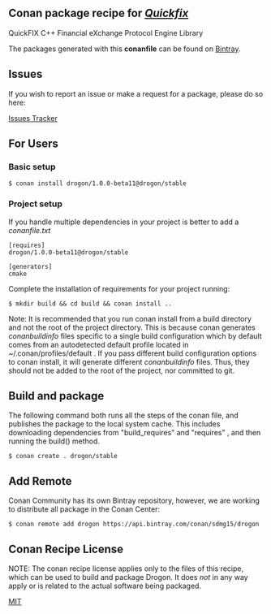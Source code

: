 ## Conan package recipe for [*Quickfix*](https://github.com/quickfix/quickfix)
QuickFIX C++ Financial eXchange Protocol Engine Library

The packages generated with this **conanfile** can be found on [Bintray](https://bintray.com/sdmg15/drogon/drogon%3Adrogon/1.0.0-beta11%3Astable).


## Issues

If you wish to report an issue or make a request for a package, please do so here:

[Issues Tracker](https://github.com/sdmg15/quickfix-conan/issues)


## For Users

### Basic setup

    $ conan install drogon/1.0.0-beta11@drogon/stable 

### Project setup

If you handle multiple dependencies in your project is better to add a *conanfile.txt*

    [requires]
    drogon/1.0.0-beta11@drogon/stable 

    [generators]
    cmake

Complete the installation of requirements for your project running:

    $ mkdir build && cd build && conan install ..

Note: It is recommended that you run conan install from a build directory and not the root of the project directory.  This is because conan generates *conanbuildinfo* files specific to a single build configuration which by default comes from an autodetected default profile located in ~/.conan/profiles/default .  If you pass different build configuration options to conan install, it will generate different *conanbuildinfo* files.  Thus, they should not be added to the root of the project, nor committed to git.


## Build and package

The following command both runs all the steps of the conan file, and publishes the package to the local system cache.  This includes downloading dependencies from "build_requires" and "requires" , and then running the build() method.

    $ conan create . drogon/stable

 


## Add Remote

Conan Community has its own Bintray repository, however, we are working to distribute all package in the Conan Center:

    $ conan remote add drogon https://api.bintray.com/conan/sdmg15/drogon


## Conan Recipe License

NOTE: The conan recipe license applies only to the files of this recipe, which can be used to build and package Drogon.
It does *not* in any way apply or is related to the actual software being packaged.

[MIT](LICENSE)
